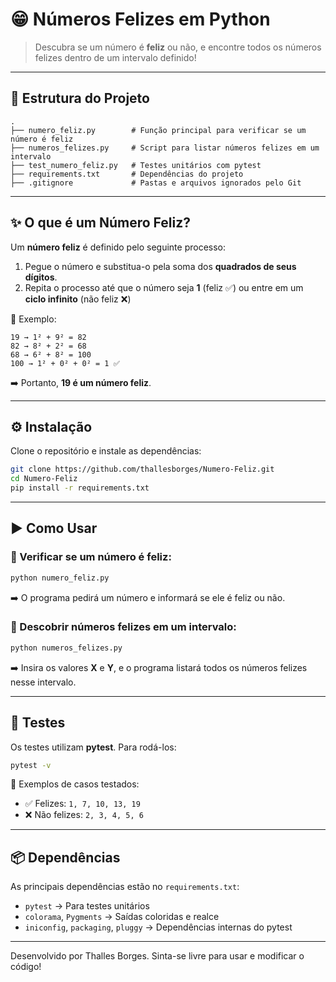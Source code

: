 # 😁 Números Felizes em Python

> Descubra se um número é **feliz** ou não, e encontre todos os números
> felizes dentro de um intervalo definido!

------------------------------------------------------------------------

## 📂 Estrutura do Projeto

    .
    ├── numero_feliz.py        # Função principal para verificar se um número é feliz
    ├── numeros_felizes.py     # Script para listar números felizes em um intervalo
    ├── test_numero_feliz.py   # Testes unitários com pytest
    ├── requirements.txt       # Dependências do projeto
    ├── .gitignore             # Pastas e arquivos ignorados pelo Git

------------------------------------------------------------------------

## ✨ O que é um Número Feliz?

Um **número feliz** é definido pelo seguinte processo:
1. Pegue o número e substitua-o pela soma dos **quadrados de seus
dígitos**.
2. Repita o processo até que o número seja **1** (feliz ✅) ou entre em
um **ciclo infinito** (não feliz ❌)

🔹 Exemplo:

    19 → 1² + 9² = 82  
    82 → 8² + 2² = 68  
    68 → 6² + 8² = 100  
    100 → 1² + 0² + 0² = 1 ✅

➡️ Portanto, **19 é um número feliz**.

------------------------------------------------------------------------

## ⚙️ Instalação

Clone o repositório e instale as dependências:

``` bash
git clone https://github.com/thallesborges/Numero-Feliz.git
cd Numero-Feliz
pip install -r requirements.txt
```

------------------------------------------------------------------------

## ▶️ Como Usar

### 🔹 Verificar se um número é feliz:

``` bash
python numero_feliz.py
```

➡️ O programa pedirá um número e informará se ele é feliz ou não.

### 🔹 Descobrir números felizes em um intervalo:

``` bash
python numeros_felizes.py
```

➡️ Insira os valores **X** e **Y**, e o programa listará todos os
números felizes nesse intervalo.

------------------------------------------------------------------------

## 🧪 Testes

Os testes utilizam **pytest**. Para rodá-los:

``` bash
pytest -v
```

📌 Exemplos de casos testados:
- ✅ Felizes: `1, 7, 10, 13, 19`
- ❌ Não felizes: `2, 3, 4, 5, 6`

------------------------------------------------------------------------

## 📦 Dependências

As principais dependências estão no `requirements.txt`:
- `pytest` → Para testes unitários
- `colorama`, `Pygments` → Saídas coloridas e realce
- `iniconfig`, `packaging`, `pluggy` → Dependências internas do pytest

------------------------------------------------------------------------

Desenvolvido por Thalles Borges.
Sinta-se livre para usar e modificar o código!
